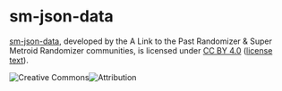 # sm-json-data

[sm-json-data](https://github.com/miketrethewey/sm-json-data/), developed by the A Link to the Past Randomizer & Super Metroid Randomizer communities, is licensed under [CC BY 4.0](https://creativecommons.org/licenses/by/4.0/) ([license text](https://creativecommons.org/licenses/by/4.0/legalcode.txt)).

![Creative Commons](https://mirrors.creativecommons.org/presskit/icons/cc.svg "Creative Commons")![Attribution](https://mirrors.creativecommons.org/presskit/icons/by.svg "Attribution")
